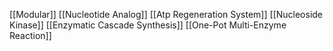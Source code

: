 [[Modular]]
[[Nucleotide Analog]]
[[Atp Regeneration System]]
[[Nucleoside Kinase]]
[[Enzymatic Cascade Synthesis]]
[[One-Pot Multi-Enzyme Reaction]]
